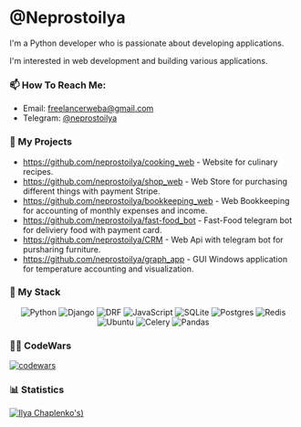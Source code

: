 # @Neprostoilya

I'm a Python developer who is passionate about developing applications.

I'm interested in web development and building various applications.

### 📫 How To Reach Me:

- Email: [freelancerweba@gmail.com](freelancerweba@gmail.com)
- Telegram: [@neprostoilya](https://t.me/neprostoilya)



### 🌱 My Projects                                    

 - https://github.com/neprostoilya/cooking_web  -  Website for culinary recipes.
 - https://github.com/neprostoilya/shop_web  -  Web Store for purchasing different things with payment Stripe.
 - https://github.com/neprostoilya/bookkeeping_web  -  Web Bookkeeping for accounting of monthly expenses and income.
 - https://github.com/neprostoilya/fast-food_bot  -  Fast-Food telegram bot for deliviery food with payment card.
 - https://github.com/neprostoilya/CRM  -  Web Api with telegram bot for pursharing furniture.
 - https://github.com/neprostoilya/graph_app  -  GUI Windows application for temperature accounting and visualization.


### 💼 My Stack
<a>
  <p align="center">
    <img alt="Python" src="https://img.shields.io/badge/python-3670A0?style=for-the-badge&logo=python&logoColor=ffdd54"/>
    <img alt="Django" src="https://img.shields.io/badge/django-%23092E20.svg?style=for-the-badge&logo=django&logoColor=white"/>
    <img alt="DRF" src="https://img.shields.io/badge/drf-%23092E20.svg?style=for-the-badge&logo=django&logoColor=23092E20"/>
    <img alt="JavaScript" src="https://img.shields.io/badge/javascript-%23323330.svg?style=for-the-badge&logo=javascript&logoColor=%23F7DF1E"/>
    <img alt="SQLite" src="https://img.shields.io/badge/sqlite-%2307405e.svg?style=for-the-badge&logo=sqlite&logoColor=white"/>
    <img alt="Postgres" src="https://img.shields.io/badge/postgres-%23316192.svg?style=for-the-badge&logo=postgresql&logoColor=white"/>
    <img alt="Redis" src="https://img.shields.io/badge/redis-%23DD0031.svg?style=for-the-badge&logo=redis&logoColor=white"/>
    <img alt="Ubuntu" src="https://img.shields.io/badge/ubuntu-%E95420.svg?style=for-the-badge&logo=ubuntu&logoColor=%E95420&color=white"/>
    <img alt="Celery" src="https://img.shields.io/badge/celery-%2537814A.svg?style=for-the-badge&logo=celery&color=orange"/>
    <img alt="Pandas" src="https://img.shields.io/badge/pandas-%2515045.svg?style=for-the-badge&logo=pandas&color=yellow&hide"/>
  </p>
</a>


### 👨‍💻 CodeWars
[![codewars](https://www.codewars.com/users/neprostoilya/badges/large)](https://www.codewars.com/users/neprostoilya)   

### 📊 Statistics

[![Ilya Chaplenko's](https://github-readme-stats.vercel.app/api?username=neprostoilya&show_icons=true&theme=transparent))](https://github.com/neprostoilya/github-readme-stats)


